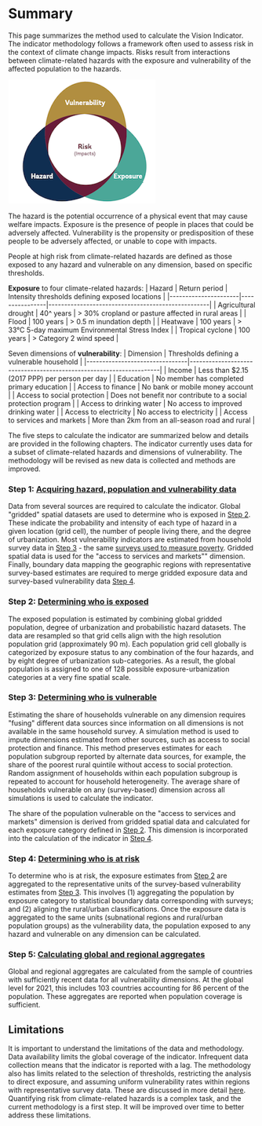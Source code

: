 # Summary

This page summarizes the method used to calculate the Vision Indicator. The indicator methodology follows a framework often used to assess risk in the context of climate change impacts. Risks result from interactions between climate-related hazards with the exposure and vulnerability of the affected population to the hazards. 

![Framework](images/framework.png "Framework")

The hazard is the potential occurrence of a physical event that may cause welfare impacts. Exposure is the presence of people in places that could be adversely affected. Vulnerability is the propensity or predisposition of these people to be adversely affected, or unable to cope with impacts. 

People at high risk from climate-related hazards are defined as those exposed to any hazard and vulnerable on any dimension, based on specific thresholds. 

**Exposure** to four climate-related hazards: 
| Hazard               | Return period  | Intensity thresholds defining exposed locations   |
|----------------------|----------------|---------------------------------------------------|
| Agricultural drought | 40^ years      | > 30% cropland or pasture affected in rural areas |
| Flood                | 100 years      | > 0.5 m inundation depth                          |
| Heatwave             | 100 years      | > 33°C 5-day maximum Environmental Stress Index   |
| Tropical cyclone     | 100 years      | > Category 2 wind speed                           |

Seven dimensions of **vulnerability**:
| Dimension                      | Thresholds defining a vulnerable household                         |
|--------------------------------|--------------------------------------------------------------------|
| Income                         | Less than $2.15 (2017 PPP) per person per day                      |
| Education                      | No member has completed primary education                          |
| Access to finance              | No bank or mobile money account                                    |
| Access to social protection    | Does not benefit nor contribute to a social protection program     |
| Access to drinking water       | No access to improved drinking water                               |
| Access to electricity          | No access to electricity                                           |
| Access to services and markets | More than 2km from an all-season road and rural                    |

The five steps to calculate the indicator are summarized below and details are provided in the following chapters. The indicator currently uses data for a subset of climate-related hazards and dimensions of vulnerability. The methodology will be revised as new data is collected and methods are improved.

### Step 1: [Acquiring hazard, population and vulnerability data](1_data)

Data from several sources are required to calculate the indicator. Global "gridded" spatial datasets are used to determine who is exposed in [Step 2](2_exposure). These indicate the probability and intensity of each type of hazard in a given location (grid cell), the number of people living there, and the degree of urbanization. Most vulnerability indicators are estimated from household survey data in [Step 3](3_vulnerability) - the same [surveys used to measure poverty](https://datanalytics.worldbank.org/PIP-Methodology/acquiring.html#selection). Gridded spatial data is used for the "access to services and markets"" dimension. Finally, boundary data mapping the geographic regions with representative survey-based estimates are required to merge gridded exposure data and survey-based vulnerability data [Step 4](4_risk).

### Step 2: [Determining who is exposed](2_exposure)

The exposed population is estimated by combining global gridded population, degree of urbanization and probabilistic hazard datasets. The data are resampled so that grid cells align with the high resolution population grid (approximately 90 m). Each population grid cell globally is categorized by exposure status to any combination of the four hazards, and by eight degree of urbanization sub-categories. As a result, the global population is assigned to one of 128 possible exposure-urbanization categories at a very fine spatial scale.

### Step 3: [Determining who is vulnerable](3_vulnerability)

Estimating the share of households vulnerable on any dimension requires "fusing" different data sources since information on all dimensions is not available in the same household survey. A simulation method is used to impute dimensions estimated from other sources, such as access to social protection and finance. This method preserves estimates for each population subgroup reported by alternate data sources, for example, the share of the poorest rural quintile without access to social protection. Random assignment of households within each population subgroup is repeated to account for household heterogeneity. The average share of households vulnerable on any (survey-based) dimension across all simulations is used to calculate the indicator. 

The share of the population vulnerable on the "access to services and markets" dimension is derived from gridded spatial data and calculated for each exposure category defined in [Step 2](2_exposure). This dimension is incorporated into the calculation of the indicator in [Step 4](4_risk).

### Step 4: [Determining who is at risk](4_risk)
To determine who is at risk, the exposure estimates from [Step 2](2_exposure) are aggregated to the representative units of the survey-based vulnerability estimates from [Step 3](3_vulnerability). This involves (1) aggregating the population by exposure category to statistical boundary data corresponding with surveys; and (2) aligning the rural/urban classifications. Once the exposure data is aggregated to the same units (subnational regions and rural/urban population groups) as the vulnerability data, the population exposed to any hazard and vulnerable on any dimension can be calculated.

### Step 5: [Calculating global and regional aggregates](5_aggregates)
Global and regional aggregates are calculated from the sample of countries with sufficiently recent data for all vulnerability dimensions. At the global level for 2021, this includes 103 countries accounting for 86 percent of the population. These aggregates are reported when population coverage is sufficient.


## Limitations
It is important to understand the limitations of the data and methodology. Data availability limits the global coverage of the indicator. Infrequent data collection means that the indicator is reported with a lag. The methodology also has limits related to the selection of thresholds, restricting the analysis to direct exposure, and assuming uniform vulnerability rates within regions with representative survey data. These are discussed in more detail [here](limitations). Quantifying risk from climate-related hazards is a complex task, and the current methodology is a first step. It will be improved over time to better address these limitations.
